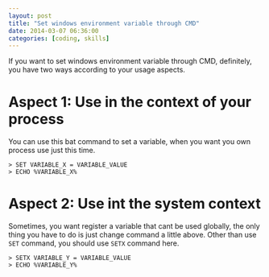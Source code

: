 ```yaml
---
layout: post
title: "Set windows environment variable through CMD"
date: 2014-03-07 06:36:00
categories: [coding, skills]
---
```


If you want to set windows environment variable through CMD, definitely, you have two ways according to your usage aspects.

# Aspect 1: Use in the context of your process
You can use this bat command to set a variable, when you want you own process use just this time.

    > SET VARIABLE_X = VARIABLE_VALUE
    > ECHO %VARIABLE_X%


# Aspect 2: Use int the system context
Sometimes, you want register a variable that cant be used globally, the only thing you have to do is just change command a little above. Other than use `SET` command, you should use `SETX` command here.

    > SETX VARIABLE_Y = VARIABLE_VALUE
    > ECHO %VARIABLE_Y%




